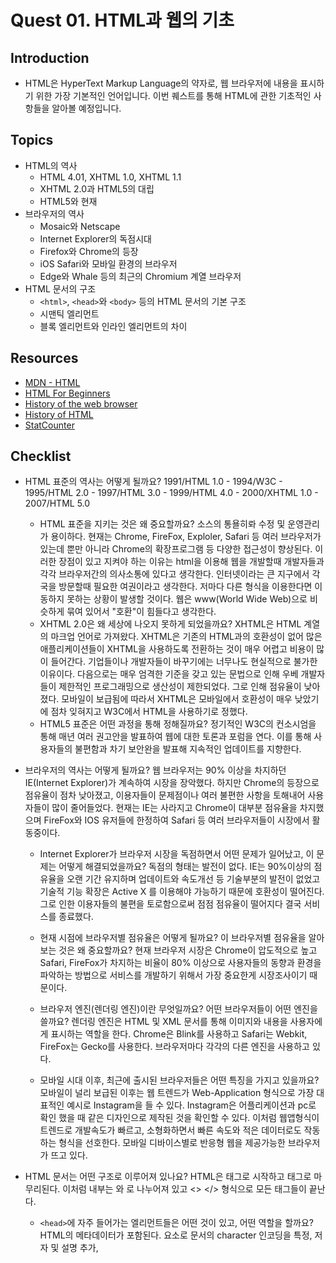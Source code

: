 # Quest 01. HTML과 웹의 기초

## Introduction

- HTML은 HyperText Markup Language의 약자로, 웹 브라우저에 내용을 표시하기 위한 가장 기본적인 언어입니다. 이번 퀘스트를 통해 HTML에 관한 기초적인 사항들을 알아볼 예정입니다.

## Topics

- HTML의 역사
  - HTML 4.01, XHTML 1.0, XHTML 1.1
  - XHTML 2.0과 HTML5의 대립
  - HTML5와 현재
- 브라우저의 역사
  - Mosaic와 Netscape
  - Internet Explorer의 독점시대
  - Firefox와 Chrome의 등장
  - iOS Safari와 모바일 환경의 브라우저
  - Edge와 Whale 등의 최근의 Chromium 계열 브라우저
- HTML 문서의 구조
  - `<html>`, `<head>`와 `<body>` 등의 HTML 문서의 기본 구조
  - 시맨틱 엘리먼트
  - 블록 엘리먼트와 인라인 엘리먼트의 차이

## Resources

- [MDN - HTML](https://developer.mozilla.org/ko/docs/Web/HTML)
- [HTML For Beginners](https://html.com/)
- [History of the web browser](https://en.wikipedia.org/wiki/History_of_the_web_browser)
- [History of HTML](https://en.wikipedia.org/wiki/HTML)
- [StatCounter](https://gs.statcounter.com/)

## Checklist

- HTML 표준의 역사는 어떻게 될까요?
  1991/HTML 1.0 - 1994/W3C - 1995/HTML 2.0 - 1997/HTML 3.0 - 1999/HTML 4.0 - 2000/XHTML 1.0 - 2007/HTML 5.0

  - HTML 표준을 지키는 것은 왜 중요할까요?
    소스의 통욜히롸 수정 및 운영관리가 용이하다. 현재는 Chrome, FireFox, Exploler, Safari 등 여러 브라우저가 있는데 뿐만 아니라 Chrome의 확장프로그램 등 다양한 접근성이 향상된다. 이러한 장점이 있고 지켜야 하는 이유는 html을 이용해 웹을 개발할때 개발자들과 각각 브라우저간의 의사소통에 있다고 생각한다. 인터넷이라는 큰 지구에서 각국을 방문할때 필요한 여권이라고 생각한다. 저마다 다른 형식을 이용한다면 이동하지 못하는 상황이 발생할 것이다. 웹은 www(World Wide Web)으로 비슷하게 묶여 있어서 "호환"이 힘들다고 생각한다.
  - XHTML 2.0은 왜 세상에 나오지 못하게 되었을까요?
    XHTML은 HTML 계열의 마크업 언어로 가져왔다. XHTML은 기존의 HTML과의 호환성이 없어 많은 애플리케이션들이 XHTML을 사용하도록 전환하는 것이 매우 어렵고 비용이 많이 들어간다. 기업들이나 개발자들이 바꾸기에는 너무나도 현실적으로 불가한 이유이다. 다음으로는 매우 엄격한 기준을 갖고 있는 문법으로 인해 우베 개발자들이 제한적인 프로그래밍으로 생산성이 제한되었다. 그로 인해 점유율이 낮아졌다. 모바일이 보급됨에 따라서 XHTML은 모바일에서 호환성이 매우 낮았기에 점차 잊혀지고 W3C에서 HTML을 사용하기로 정했다.
  - HTML5 표준은 어떤 과정을 통해 정해질까요?
    정기적인 W3C의 컨소시엄을 통해 매년 여러 권고안을 발표하여 웹에 대한 토론과 포럼을 연다. 이를 통해 사용자들의 불편함과 차기 보안완을 발표해 지속적인 업데이트를 지향한다.

- 브라우저의 역사는 어떻게 될까요?
  웹 브라우저는 90% 이상을 차지하던 IE(Internet Explorer)가 계속하여 시장을 장악했다. 하지만 Chrome의 등장으로 점유율이 점차 낮아졌고, 이용자들이 문제점이나 여러 불편한 사항을 토해내어 사용자들이 많이 줄어들었다. 현재는 IE는 사라지고 Chrome이 대부분 점유율을 차지했으며 FireFox와 IOS 유저들에 한정하여 Safari 등 여러 브라우저들이 시장에서 활동중이다.

  - Internet Explorer가 브라우저 시장을 독점하면서 어떤 문제가 일어났고, 이 문제는 어떻게 해결되었을까요?
    독점의 형태는 발전이 없다. IE는 90%이상의 점유율을 오랜 기간 유지하며 업데이트와 속도개선 등 기술부분의 발전이 없었고 기술적 기능 확장은 Active X 를 이용해야 가능하기 때문에 호환성이 떨어진다. 그로 인한 이용자들의 불편을 토로함으로써 점점 점유율이 떨어지다 결국 서비스를 종료했다.

  - 현재 시점에 브라우저별 점유율은 어떻게 될까요? 이 브라우저별 점유율을 알아보는 것은 왜 중요할까요?
    현재 브라우저 시장은 Chrome이 압도적으로 높고 Safari, FireFox가 차지하는 비율이 80% 이상으로 사용자들의 동향과 환경을 파악하는 방법으로 서비스를 개발하기 위해서 가장 중요한게 시장조사이기 때문이다.

  - 브라우저 엔진(렌더링 엔진)이란 무엇일까요? 어떤 브라우저들이 어떤 엔진을 쓸까요?
    렌더링 엔진은 HTML 및 XML 문서를 통해 이미지와 내용을 사용자에게 표시하는 역할을 한다. Chrome은 Blink를 사용하고 Safari는 Webkit, FireFox는 Gecko를 사용한다. 브라우저마다 각각의 다른 엔진을 사용하고 있다.

  - 모바일 시대 이후, 최근에 출시된 브라우저들은 어떤 특징을 가지고 있을까요?
    모바일이 널리 보급된 이후는 웹 트렌드가 Web-Application 형식으로 가장 대표적인 예시로 Instagram을 들 수 있다. Instagram은 어플리케이션과 pc로 확인 했을 때 같은 디자인으로 제작된 것을 확인할 수 있다. 이처럼 웹앱형식이 트렌드로 개발속도가 빠르고, 소형화하면서 빠른 속도와 적은 데이터로도 작동하는 형식을 선호한다. 모바일 디바이스별로 반응형 웹을 제공가능한 브라우저가 뜨고 있다.

- HTML 문서는 어떤 구조로 이루어져 있나요?
  HTML은 <html> 태그로 시작하고 </html> 태그로 마무리된다. 이처럼 내부는 <head>와 <body>로 나누어져 있고 <> </> 형식으로 모든 태그들이 끝난다.

  - `<head>`에 자주 들어가는 엘리먼트들은 어떤 것이 있고, 어떤 역할을 할까요?
    HTML의 메타데이터가 포함된다. <meta> 요소로 문서의 character 인코딩을 특정, 저자 및 설명 추가, <title> 제목 선정, <link> 파비콘 및 css 파일 불러오기 등의 역할을 수행하여 js파일 또한 적용시킬 수 있다.
  - 시맨틱 태그는 무엇일까요?
    일반적으로 Html을 구성할 때 헤더(<Header>), 내비게이션(<nav>), 콘텐츠(<main>), 그리고 푸터(<footer>)의 조합으로 대체로 웹은 구성되어있다.

    - 시맨틱 엘리먼트를 사용하면 어떤 점이 좋을까요?
      요소들을 올바르게 사용하면 문서의 구조와 의미를 명확하게 전달할 수 있으며, 웹 사이트의 접근성과 검색 엔진 최적화(SEO)에도 도움이 된다.
    - `<section>`과 `<div>`, `<header>`, `<footer>`, `<article>` 엘리먼트의 차이점은 무엇인가요?
      <section> : HTML 문서에서 일반적으로 콘텐츠를 그룹화하는 데 사용 <section> 태그는 특정 주제에 대한 콘텐츠를 그룹화하며, 일반적으로 제목   (<h1>~<h6>)을 포함
      <div> : HTML 문서에서 콘텐츠를 그룹화하는 가장 기본적인 요소
      <div> 태그는 콘텐츠를 묶어서 스타일링이나 스크립팅을 적용하기 쉽도록 도와줌
      <header> : 문서의 헤더를 정의하는 데 사용
      보통 페이지의 제목, 로고, 검색 창 등이 위치하는 영역으로 사용
      <footer> : 문서의 푸터를 정의하는 데 사용
      보통 연락처 정보, 저작권 정보, 관련 링크 등이 위치하는 영역으로 사용
      <article> : 독립적으로 구성되는 콘텐츠를 정의하는 데 사용
      <article> 태그는 포스트, 뉴스 기사, 블로그 등의 독립적인 콘텐츠 영역을 정의 <article> 태그는 일반적으로 제목(<h1>~<h6>)을 포함

  - 블록 레벨 엘리먼트와 인라인 엘리먼트는 어떤 차이가 있을까요?
    inline은 text의 크기만큼 공간을 차지하고 줄바꿈을 하지 않는다. 반면에 블록은 한 줄 단위로 차지하고 다음 태그에는 줄바꿈이 적용된다.

## Quest

- [이 화면](screen.png)의 정보를 HTML 문서로 표현해 보세요. 다만 CSS를 전혀 사용하지 않고, 문서의 구조가 어떻게 되어 있는지를 파악하여 구현해 보세요.
  - [CSS Naked Day](https://css-naked-day.github.io/)는 매년 4월 9일에 CSS 없는 웹 페이지를 공개하여 내용과 마크업에 집중한 HTML 구조의 중요성을 강조하는 행사입니다.
- 폴더에 있는 `skeleton.html` 파일을 바탕으로 작업해 보시면 됩니다.

  - 화면을 구성하는 큰 요소들을 어떻게 처리하면 좋을까요?
    naver.com과 같은 대규모 웹사이트를 구성할 때는 보통 페이지를 작은 조각으로 나누고, 각각의 조각을 모듈화하여 처리한다. 그러면 소스코드의 유지보수성과 재사용성을 높일 수 있다.
    보통 웹페이지를 구성할 때는 header, footer, main content 등의 큰 요소들을 먼저 구성한다.
    HTML5에서 제공하는 시맨틱 태그를 사용하여 header를 구성할 때는 `<header>` 태그를 사용하고, footer를 구성할 때는 `<footer>` 태그를 사용한다.
    반응형 웹을 위해서는 CSS3에서 제공하는 미디어 쿼리를 사용하여 화면 크기에 따라 다른 스타일을 적용할 수 있다. 이를 통해 모바일 환경에서도 웹사이트를 적절하게 이용할 수 있다.
    마지막으로, 대규모 웹사이트를 구성할 때는 CSS와 JavaScript 파일을 최소화하여 로딩 시간을 최적화하는 것이 좋다. 이를 위해서는 CSS와 JavaScript 파일을 병합하고, minify하는 등의 작업이 필요하다.
    CDN(Content Delivery Network)을 사용하여 웹사이트의 성능과 속도를 향상시켜 사용자에게 편리함을 줄 수 있다.

  - HTML 문서상에서 같은 층위에 비슷한 요소들이 반복될 때는 어떤 식으로 처리하는 것이 좋을까요?
    HTML 문서상에서 같은 층위에 반복적으로 나타나는 요소들을 처리하는 방법은 다양하다.
    이러한 요소들은 일반적으로 리스트나 테이블과 같은 형식으로 구성되어 있는 경우가 많다. 이러한 요소들을 처리하기 위해 HTML에서는 리스트를 나타내는 `ul`, `ol` 태그와 테이블을 나타내는 `table` 태그 등을 하용하면 된다.
    만약 같은 위치에 비슷한 요소들이 반복되면 이러한 요소들이 서로 연관성이 있다면 `div` 태그를 사용하여 그룹화하거나, `section` 태그나 `article` 태그 등을 사용하여 의미를 부여할 수 있다.
    그리고 반복되는 요소를 템플릿화하여 데이터베이스나 서버에서 동적으로 생성할 수도 있다.
    반복적으로 나타나는 요소들을 처리할 때는 소스코드의 가독성을 고려해야 한다. 중복된 코드를 최소화하고, 코드를 모듈화하여 관리하기 쉽게 만드는 것이 좋다.
    CSS(스타일 시트)나 자바스크립트 라이브러리를 사용하는 것도 하나의 방법으로 클린코드를 작성할 수 있다.

## Advanced

- XML은 어떤 표준일까요? 어떤 식으로 발전해 왔을까요?
- YML, Markdown 등 다른 마크업 언어들은 어떤 특징을 가지고 있고, 어떤 용도로 쓰일까요?
